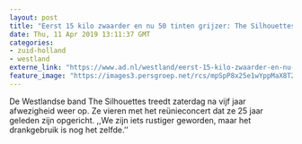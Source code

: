 ```yaml
---
layout: post
title: "Eerst 15 kilo zwaarder en nu 50 tinten grijzer: The Silhouettes keren terug"
date: Thu, 11 Apr 2019 13:11:37 GMT
categories: 
- zuid-holland 
- westland 
externe_link: "https://www.ad.nl/westland/eerst-15-kilo-zwaarder-en-nu-50-tinten-grijzer-the-silhouettes-keren-terug~a36b981b/"
feature_image: "https://images3.persgroep.net/rcs/mpSpP8x25e1wYppMaX8T2MNfbxY/diocontent/144991403/_fitwidth/400/?appId=21791a8992982cd8da851550a453bd7f&quality=0.7"
---
```


De Westlandse band The Silhouettes treedt zaterdag na vijf jaar afwezigheid weer op. Ze vieren met het reünieconcert dat ze 25 jaar geleden zijn opgericht. ,,We zijn iets rustiger geworden, maar het drankgebruik is nog het zelfde.’’
